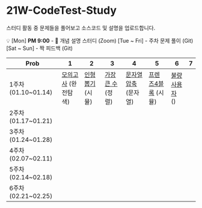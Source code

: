 # 21W-CodeTest-Study
스터디 활동 중 문제들을 풀어보고 소스코드 및 설명을 업로드합니다.

💡 [Mon] **PM 9:00** - 👥 개념 설명 스터디 (Zoom)
[Tue ~ Fri] - 주차 문제 풀이 (Git)
[Sat ~ Sun] - 짝 피드백 (Git)


| Prob | 1 | 2 | 3 | 4 | 5 | 6 | 7 |
| --- | --- | --- | --- | --- | --- | --- | --- |
| 1주차 (01.10~01.14) | [모의고사] (완전탐색) | [인형뽑기] (시뮬) | [가장 큰 수] (정렬) | [문자열 압축] (문자열) | [프렌즈4블록] (시뮬) | [불량 사용자] () |  |
| 2주차 (01.17~01.21) |  |  |  |  |  |  |  |
| 3주차 (01.24~01.28) |  |  |  |  |  |  |  |
| 4주차 (02.07~02.11) |  |  |  |  |  |  |  |
| 5주차 (02.14~02.18) |  |  |  |  |  |  |  |
| 6주차 (02.21~02.25) |  |  |  |  |  |  |  |

[모의고사]:https://programmers.co.kr/learn/courses/30/lessons/42840
[인형뽑기]:https://programmers.co.kr/learn/courses/30/lessons/64061 
[가장 큰 수]:https://programmers.co.kr/learn/courses/30/lessons/42746
[문자열 압축]:https://programmers.co.kr/learn/courses/30/lessons/60057 
[프렌즈4블록]:https://programmers.co.kr/learn/courses/30/lessons/17679
[불량 사용자]:https://programmers.co.kr/learn/courses/30/lessons/64064
